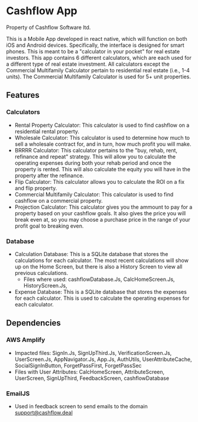 # Cashflow App

Property of Cashflow Software ltd.

This is a Mobile App developed in react native, which will function on both iOS and Android devices. Specifically, the interface is designed for smart phones. This is meant to be a "calculator in your pocket" for real estate investors. This app contains 6 different calculators, which are each used for a different type of real estate investment. All calculators except the Commercial Multifamily Calculator pertain to residential real estate (i.e., 1-4 units). The Commercial Multifamily Calculator is used for 5+ unit properties.

## Features

### Calculators

- Rental Property Calculator: This calculator is used to find cashflow on a residential rental property.
- Wholesale Calculator: This calculator is used to determine how much to sell a wholesale contract for, and in turn, how much profit you will make.
- BRRRR Calculator: This calculator pertains to the "buy, rehab, rent, refinance and repeat" strategy. This will allow you to calculate the operating expenses during both your rehab period and once the property is rented. This will also calculate the equity you will have in the property after the refinance.
- Flip Calculator: This calculator allows you to calculate the ROI on a fix and flip property.
- Commercial Multifamily Calculator: This calculator is used to find cashflow on a commercial property.
- Projection Calculator: This calculator gives you the ammount to pay for a property based on your cashflow goals. It also gives the price you will break even at, so you may choose a purchase price in the range of your profit goal to breaking even.

### Database

- Calculation Database: This is a SQLite database that stores the calculations for each calculator. The most recent calculations will show up on the Home Screen, but there is also a History Screen to view all previous calculations.
  - Files where used: cashflowDatabase.Js, CalcHomeScreen.Js, HistoryScreen.Js,
- Expense Database: This is a SQLite database that stores the expenses for each calculator. This is used to calculate the operating expenses for each calculator.

## Dependencies

### AWS Amplify

- Impacted files: SignIn.Js, SignUpThird.Js, VerificationScreen.Js, UserScreen.Js, AppNavigator.Js, App.Js, AuthUtils, UserAttributeCache, SocialSignInButton, ForgetPassFirst, ForgetPassSec
- Files with User Attributes: CalcHomeScreen, AttributeScreen, UserScreen, SignUpThird, FeedbackScreen, cashflowDatabase

### EmailJS

- Used in feedback screen to send emails to the domain support@cashflow.deal
